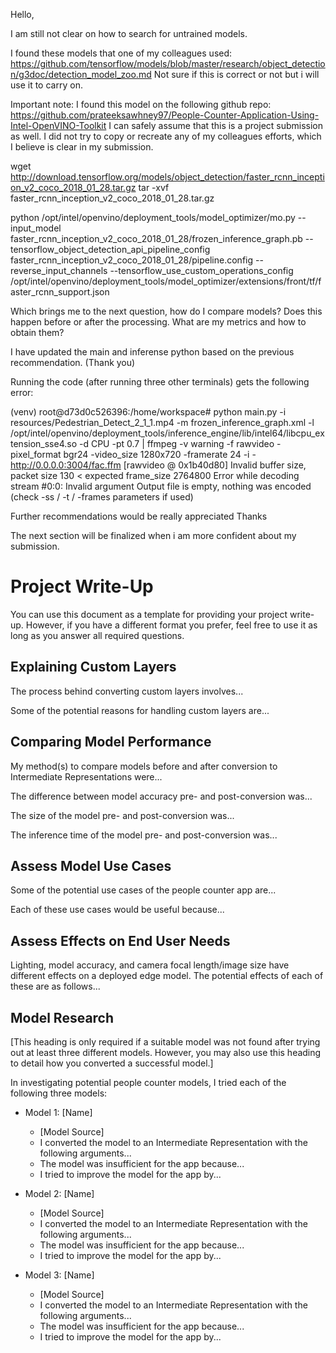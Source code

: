 Hello,

I am still not clear on how to search for untrained models.

I found these models that one of my colleagues used:
https://github.com/tensorflow/models/blob/master/research/object_detection/g3doc/detection_model_zoo.md
Not sure if this is correct or not but i will use it to carry on.

Important note: I found this model on the following github repo:
https://github.com/prateeksawhney97/People-Counter-Application-Using-Intel-OpenVINO-Toolkit
I can safely assume that this is a project submission as well. I did not try to copy or recreate any of my colleagues efforts, which I believe is clear in my submission. 


wget http://download.tensorflow.org/models/object_detection/faster_rcnn_inception_v2_coco_2018_01_28.tar.gz
tar -xvf faster_rcnn_inception_v2_coco_2018_01_28.tar.gz


python /opt/intel/openvino/deployment_tools/model_optimizer/mo.py --input_model faster_rcnn_inception_v2_coco_2018_01_28/frozen_inference_graph.pb --tensorflow_object_detection_api_pipeline_config faster_rcnn_inception_v2_coco_2018_01_28/pipeline.config --reverse_input_channels --tensorflow_use_custom_operations_config /opt/intel/openvino/deployment_tools/model_optimizer/extensions/front/tf/faster_rcnn_support.json


Which brings me to the next question, how do I compare models?
Does this happen before or after the processing.
What are my metrics and how to obtain them?


I have updated the main and inferense python based on the previous recommendation. (Thank you)

Running the code (after running three other terminals) gets the following error:

(venv) root@d73d0c526396:/home/workspace# python main.py -i resources/Pedestrian_Detect_2_1_1.mp4 -m frozen_inference_graph.xml -l /opt/intel/openvino/deployment_tools/inference_engine/lib/intel64/libcpu_extension_sse4.so -d CPU -pt 0.7 | ffmpeg -v warning -f rawvideo -pixel_format bgr24 -video_size 1280x720 -framerate 24 -i - http://0.0.0.0:3004/fac.ffm
[rawvideo @ 0x1b40d80] Invalid buffer size, packet size 130 < expected frame_size 2764800
Error while decoding stream #0:0: Invalid argument
Output file is empty, nothing was encoded (check -ss / -t / -frames parameters if used)


Further recommendations would be really appreciated
Thanks








The next section will be finalized when i am more confident about my submission.


# Project Write-Up

You can use this document as a template for providing your project write-up. However, if you
have a different format you prefer, feel free to use it as long as you answer all required
questions.

## Explaining Custom Layers

The process behind converting custom layers involves...

Some of the potential reasons for handling custom layers are...

## Comparing Model Performance

My method(s) to compare models before and after conversion to Intermediate Representations
were...

The difference between model accuracy pre- and post-conversion was...

The size of the model pre- and post-conversion was...

The inference time of the model pre- and post-conversion was...

## Assess Model Use Cases

Some of the potential use cases of the people counter app are...

Each of these use cases would be useful because...

## Assess Effects on End User Needs

Lighting, model accuracy, and camera focal length/image size have different effects on a
deployed edge model. The potential effects of each of these are as follows...

## Model Research

[This heading is only required if a suitable model was not found after trying out at least three
different models. However, you may also use this heading to detail how you converted 
a successful model.]

In investigating potential people counter models, I tried each of the following three models:

- Model 1: [Name]
  - [Model Source]
  - I converted the model to an Intermediate Representation with the following arguments...
  - The model was insufficient for the app because...
  - I tried to improve the model for the app by...
  
- Model 2: [Name]
  - [Model Source]
  - I converted the model to an Intermediate Representation with the following arguments...
  - The model was insufficient for the app because...
  - I tried to improve the model for the app by...

- Model 3: [Name]
  - [Model Source]
  - I converted the model to an Intermediate Representation with the following arguments...
  - The model was insufficient for the app because...
  - I tried to improve the model for the app by...
